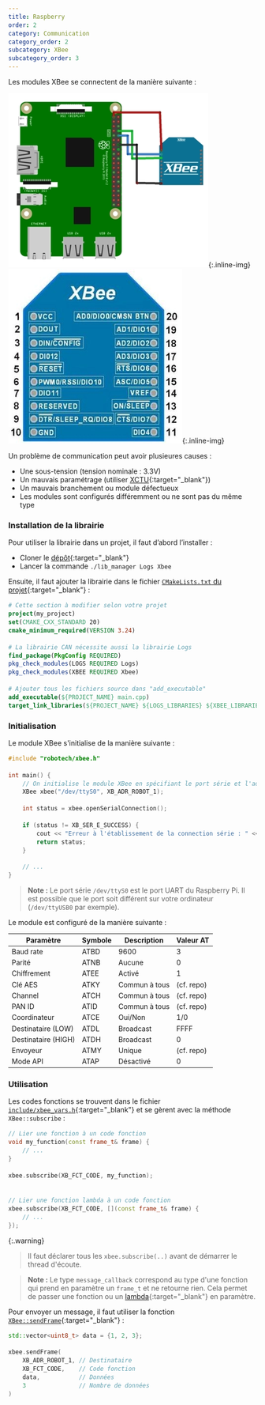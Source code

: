 ```yaml
---
title: Raspberry
order: 2
category: Communication
category_order: 2
subcategory: XBee
subcategory_order: 3
---
```


Les modules XBee se connectent de la manière suivante :

![Connexion XBee](/images/diagrams/XBee.webp){:.inline-img}
![Pins XBee](/images/diagrams/XBee%20Pins.webp){:.inline-img}

Un problème de communication peut avoir plusieures causes :
- Une sous-tension (tension nominale : 3.3V)
- Un mauvais paramétrage (utiliser [XCTU](https://www.digi.com/products/embedded-systems/digi-xbee/digi-xbee-tools/xctu){:target="_blank"})
- Un mauvais branchement ou module défectueux
- Les modules sont configurés différemment ou ne sont pas du même type

### Installation de la librairie

Pour utiliser la librairie dans un projet, il faut d’abord l’installer :
- Cloner le [dépôt](https://github.com/RobotechNancy/Communication){:target="_blank"}
- Lancer la commande `./lib_manager Logs Xbee`

Ensuite, il faut ajouter la librairie dans le fichier [`CMakeLists.txt` du projet](/librairies/raspberry/#création-dun-software){:target="_blank"} :
```cmake
# Cette section à modifier selon votre projet
project(my_project)
set(CMAKE_CXX_STANDARD 20)
cmake_minimum_required(VERSION 3.24)

# La librairie CAN nécessite aussi la librairie Logs
find_package(PkgConfig REQUIRED)
pkg_check_modules(LOGS REQUIRED Logs)
pkg_check_modules(XBEE REQUIRED Xbee)

# Ajouter tous les fichiers source dans "add_executable"
add_executable(${PROJECT_NAME} main.cpp)
target_link_libraries(${PROJECT_NAME} ${LOGS_LIBRARIES} ${XBEE_LIBRARIES})
```

### Initialisation

Le module XBee s'initialise de la manière suivante :
```cpp
#include "robotech/xbee.h"

int main() {
    // On initialise le module XBee en spécifiant le port série et l'adresse du module
    XBee xbee("/dev/ttyS0", XB_ADR_ROBOT_1);

    int status = xbee.openSerialConnection();

    if (status != XB_SER_E_SUCCESS) {
        cout << "Erreur à l'établissement de la connection série : " << status << endl;
        return status;
    }

    // ...
}
```

> **Note :** Le port série `/dev/ttyS0` est le port UART du Raspberry Pi.
> Il est possible que le port soit différent sur votre ordinateur (`/dev/ttyUSB0` par exemple).

Le module est configuré de la manière suivante :

|     Paramètre       | Symbole |  Description  | Valeur AT  |
|---------------------|---------|---------------|------------|
| Baud rate           | ATBD    | 9600          | 3          |
| Parité              | ATNB    | Aucune        | 0          |
| Chiffrement         | ATEE    | Activé        | 1          |
| Clé AES             | ATKY    | Commun à tous | (cf. repo) |
| Channel             | ATCH    | Commun à tous | (cf. repo) |
| PAN ID              | ATID    | Commun à tous | (cf. repo) |
| Coordinateur        | ATCE    | Oui/Non       | 1/0        |
| Destinataire (LOW)  | ATDL    | Broadcast     | FFFF       |
| Destinataire (HIGH) | ATDH    | Broadcast     | 0          |
| Envoyeur            | ATMY    | Unique        | (cf. repo) |
| Mode API            | ATAP    | Désactivé     | 0          |

### Utilisation

Les codes fonctions se trouvent dans le fichier [`include/xbee_vars.h`](https://github.com/RobotechNancy/Communication/blob/master/Xbee/include/xbee_vars.h#L33){:target="_blank"} et se gèrent avec la méthode `XBee::subscribe` :
```cpp
// Lier une fonction à un code fonction
void my_function(const frame_t& frame) {
    // ...
}

xbee.subscribe(XB_FCT_CODE, my_function);


// Lier une fonction lambda à un code fonction
xbee.subscribe(XB_FCT_CODE, [](const frame_t& frame) {
    // ...
});
```

{:.warning}
> Il faut déclarer tous les `xbee.subscribe(..)` avant de démarrer le thread d'écoute.

> **Note :** Le type `message_callback` correspond au type d'une fonction qui prend en paramètre un `frame_t` et ne retourne rien.
> Cela permet de passer une fonction ou un [lambda](https://www.geeksforgeeks.org/lambda-expression-in-c/){:target="_blank"} en paramètre.

Pour envoyer un message, il faut utiliser la fonction [`XBee::sendFrame`](https://github.com/RobotechNancy/Communication/blob/master/Xbee/src/xbee.cpp#L454){:target="_blank"} :
```cpp
std::vector<uint8_t> data = {1, 2, 3};

xbee.sendFrame(
    XB_ADR_ROBOT_1, // Destinataire
    XB_FCT_CODE,    // Code fonction
    data,           // Données
    3               // Nombre de données
)
```
